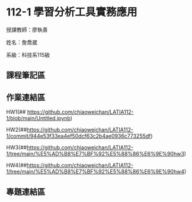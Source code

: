 # 112-1 學習分析工具實務應用
授課教師：廖執善

姓名：詹喬崴

系級：科技系115級

## 課程筆記區
## 作業連結區
HW1(## https://github.com/chiaoweichan/LATIA112-1/blob/main/Untitled.ipynb)


HW2(##https://github.com/chiaoweichan/LATIA112-1/commit/944e53f33ea4ef50dcf63c2b4ae0936c773255df)

HW3(##https://github.com/chiaoweichan/LATIA112-1/tree/main/%E5%AD%B8%E7%BF%92%E5%88%86%E6%9E%90hw3)

HW4(##https://github.com/chiaoweichan/LATIA112-1/tree/main/%E5%AD%B8%E7%BF%92%E5%88%86%E6%9E%90hw4)
## 專題連結區
